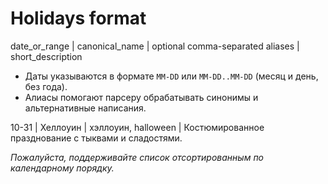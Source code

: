 # Holidays format

date_or_range | canonical_name | optional comma-separated aliases | short_description

- Даты указываются в формате `MM-DD` или `MM-DD..MM-DD` (месяц и день, без года).
- Алиасы помогают парсеру обрабатывать синонимы и альтернативные написания.

10-31 | Хеллоуин | хэллоуин, halloween | Костюмированное празднование с тыквами и сладостями.

_Пожалуйста, поддерживайте список отсортированным по календарному порядку._
